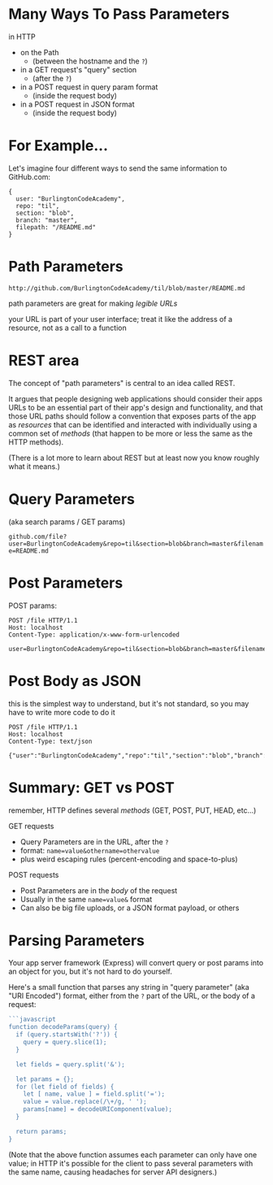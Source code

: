 # Many Ways To Pass Parameters

in HTTP

* on the Path
  * (between the hostname and the `?`)
* in a GET request's "query" section
  * (after the `?`)
* in a POST request in query param format
  * (inside the request body)
* in a POST request in JSON format
  * (inside the request body)

# For Example...

Let's imagine four different ways to send the same information to GitHub.com:

```
{
  user: "BurlingtonCodeAcademy",
  repo: "til",
  section: "blob",
  branch: "master",
  filepath: "/README.md"
}
```

# Path Parameters

`http://github.com/BurlingtonCodeAcademy/til/blob/master/README.md`

path parameters are great for making *legible URLs*

your URL is part of your user interface; treat it like the address of a resource, not as a call to a function


# REST area

The concept of "path parameters" is central to an idea called REST.

It argues that people designing web applications should consider their apps URLs to be an essential part of their app's design and functionality, and that those URL paths should follow a convention that exposes parts of the app as *resources* that can be identified and interacted with individually using a common set of *methods* (that happen to be more or less the same as the HTTP methods).

(There is a lot more to learn about REST but at least now you know roughly what it means.) 

# Query Parameters

(aka search params / GET params)

`github.com/file?user=BurlingtonCodeAcademy&repo=til&section=blob&branch=master&filename=README.md`


# Post Parameters

POST params:

```
POST /file HTTP/1.1
Host: localhost
Content-Type: application/x-www-form-urlencoded

user=BurlingtonCodeAcademy&repo=til&section=blob&branch=master&filename=README.md
```

# Post Body as JSON

this is the simplest way to understand, but it's not standard, so you may have to write more code to do it

```
POST /file HTTP/1.1
Host: localhost
Content-Type: text/json

{"user":"BurlingtonCodeAcademy","repo":"til","section":"blob","branch":"master","filepath":"/README.md"}
```

# Summary: GET vs POST

remember, HTTP defines several *methods* (GET, POST, PUT, HEAD, etc...)

GET requests

 - Query Parameters are in the URL, after the `?`
 - format: `name=value&othername=othervalue`
 - plus weird escaping rules (percent-encoding and space-to-plus)

POST requests

 - Post Parameters are in the *body* of the request
 - Usually in the same `name=value&` format
 - Can also be big file uploads, or a JSON format payload, or others

# Parsing Parameters

Your app server framework (Express) will convert query or post params into an object for you, but it's not hard to do yourself.

Here's a small function that parses any string in "query parameter" (aka "URI Encoded") format, either from the `?` part of the URL, or the body of a request:

```javascript
```javascript
function decodeParams(query) {
  if (query.startsWith('?')) {
    query = query.slice(1);
  }

  let fields = query.split('&');

  let params = {};
  for (let field of fields) {
    let [ name, value ] = field.split('=');
    value = value.replace(/\+/g, ' ');
    params[name] = decodeURIComponent(value);
  }

  return params;
}
```

(Note that the above function assumes each parameter can only have one value; in HTTP it's possible for the client to pass several parameters with the same name, causing headaches for server API designers.)
